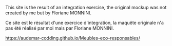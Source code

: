 This site is the result of an integration exercise, the original mockup was not created by me but by Floriane MONNINI.

Ce site est le résultat d'une exercice d'integration, la maquête originale n'a pas été réalisé par moi mais par Floriane MONNINI.

https://audemar-codding.github.io/Meubles-eco-responsables/
